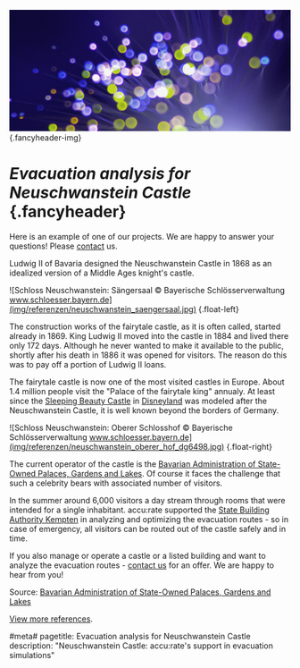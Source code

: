 ![](/img/accurate-bild-3.jpg) {.fancyheader-img}
# *Evacuation analysis for Neuschwanstein Castle* {.fancyheader}

Here is an example of one of our projects. We are happy to answer your questions! Please [contact](kontakt) us.

Ludwig II of Bavaria designed the Neuschwanstein Castle in 1868 as an idealized version of a Middle Ages knight's castle.

![Schloss Neuschwanstein: Sängersaal © Bayerische Schlösserverwaltung www.schloesser.bayern.de](img/referenzen/neuschwanstein_saengersaal.jpg) {.float-left}

The construction works of the fairytale castle, as it is often called, started already in 1869. King Ludwig II moved into the castle in 1884 and lived there only 172 days. Although he never wanted to make it available to the public, shortly after his death in 1886 it was opened for visitors. The reason do this was to pay off a portion of Ludwig II loans.

The fairytale castle is now one of the most visited castles in Europe. About 1.4 million people visit the "Palace of the fairytale king" annualy. At least since the [Sleeping Beauty Castle](https://en.wikipedia.org/wiki/Sleeping_Beauty_Castle) in [Disneyland](https://disneyland.disney.go.com/) was modeled after the Neuschwanstein Castle, it is well known beyond the borders of Germany.

![Schloss Neuschwanstein: Oberer Schlosshof © Bayerische Schlösserverwaltung www.schloesser.bayern.de](img/referenzen/neuschwanstein_oberer_hof_dg6498.jpg) {.float-right}

The current operator of the castle is the [Bavarian Administration of State-Owned Palaces, Gardens and Lakes](http://www.neuschwanstein.de/). Of course it faces the challenge that such a celebrity bears with associated number of visitors.

In the summer around 6,000 visitors a day stream through rooms that were intended for a single inhabitant. accu:rate supported the [State Building Authority Kempten](http://www.stbake.bayern.de/) in analyzing and optimizing the evacuation routes - so in case of emergency, all visitors can be routed out of the castle safely and in time.

If you also manage or operate a castle or a listed building and want to analyze the evacuation routes - [contact us](kontakt) for an offer. We are happy to hear from you!

Source: [Bavarian Administration of State-Owned Palaces, Gardens and Lakes](http://www.neuschwanstein.de/)

[View more references](referenzen).


#meta#
pagetitle: Evacuation analysis for Neuschwanstein Castle
description: "Neuschwanstein Castle: accu:rate's support in evacuation simulations"

